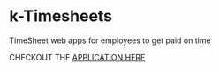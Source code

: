 k-Timesheets
============

TimeSheet web apps for employees to get paid on time


CHECKOUT THE <a href="http://ktimesheets.aws.af.cm/">APPLICATION HERE</a>